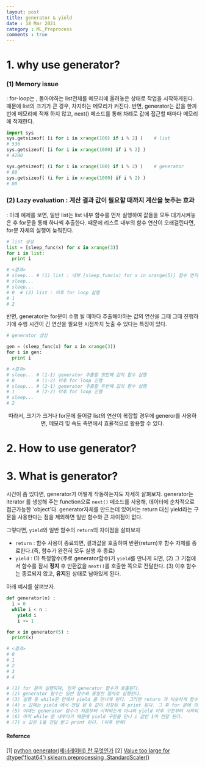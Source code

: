 ```yaml
---
layout: post
title: generator & yield
date : 18 Mar 2021
category : ML_Preprocess
comments : true
---
```

# 1. why use generator?
### (1) Memory issue
: for-loop는 , 돌아야하는 list전체를 메모리에 올려놓은 상태로 작업을 시작하게된다. 때문에 list의 크기가 큰 경우, 차지하는 메모리가 커진다.
 반면, generator는 값을 한꺼번에 메모리에 적재 하지 않고, next() 메소드를 통해 차례로 값에 접근할 때마다 메모리에 적재한다.

```python
import sys
sys.getsizeof( [i for i in xrange(100) if i % 2] )    # list
# 536
sys.getsizeof( [i for i in xrange(1000) if i % 2] )
# 4280

sys.getsizeof( (i for i in xrange(100) if i % 2) )    # generator
# 80
sys.getsizeof( (i for i in xrange(1000) if i % 2) )
# 80
```

### (2) Lazy evaluation : 계산 결과 값이 필요할 때까지 계산을 늦추는 효과
: 아래 예제를 보면, 일반 list는 list 내부 함수를 먼저 실행하여 값들을 모두 대기시켜놓은 후 for문을 통해 하나씩 추출한다. 때문에 리스트 내부의 함수 연산이 오래걸린다면, for문 자체의 실행이 늦춰진다.
```python
# list 생성
list = [sleep_func(x) for x in xrange(3)]
for i in list:
  print i

# <결과>
# sleep... # (1) list : 내부 [sleep_func(x) for x in xrange(5)] 함수 먼저 실행
# sleep...
# sleep...
# 0  # (2) list : 이후 for loop 실행
# 1
# 2
```
반면, generator는 for문이 수행 될 때마다 추출해야하는 값의 연산을 그때 그때 진행하기에 수행 시간이 긴 연산을 필요한 시점까지 늦출 수 있다는 특징이 있다.
```python
# generator 생성

gen = (sleep_func(x) for x in xrange(3))
for i in gen:
  print i

# <결과>
# sleep... # (1-1) generator 추출할 첫번째 값의 함수 실행
# 0        # (1-2) 이후 for loop 진행
# sleep... # (2-1) generator 추출할 두번째 값의 함수 실행
# 1        # (2-2) 이후 for loop 진행
# sleep...
# 2
```
<center>
따라서, 크기가 크거나 for문에 들어갈 list의 연산이 복잡할 경우에 generor를 사용하면, 메모리 및 속도 측면에서 효율적으로 활용할 수 있다. </center>


# 2. How to use generator?




# 3. What is generator?
시간이 좀 있다면, generator가 어떻게 작동하는지도 자세히 살펴보자.
generator는 iterator 를 생성해 주는 function으로 `next()` 메소드를 사용해, 데이터에 순차적으로 접근가능한 'object'다. generator자체를 만드는데 있어서는 return 대신 yield라는 구문을 사용한다는 점을 제외하면 일반 함수와 큰 차이점이 없다.

그렇다면, `yield`와 일반 함수의 `return`의 차이점을 살펴보자
 - `return` : 함수 사용이 종료되면, 결과값을 호출하여 반환(return)후 함수 자체를 종료한다.(즉, 함수가 완전히 모두 실행 후 종료)
 - `yield` :
  (1) 특정함수(주로 generator함수)가 `yield`를 만나게 되면,
  (2) 그 기점에서 함수를 잠시 <strong>정지</strong> 후 반환값을 `next()`를 호출한 쪽으로 전달한다.
  (3) 이후 함수는 종료되지 않고, <strong>유지</strong>된 상태로 남아있게 된다.

아래 예시를 살펴보자.
```python
def generator(n) :
  i = 0
  while i < n :
    yield i
    i += 1

for x in generator(5) :
  print(x)

# <결과>
# 0
# 1
# 2
# 3
# 4

# (1) for 문이 실행되며, 먼저 generator 함수가 호출된다.
# (2) generator 함수는 일반 함수와 동일한 절차로 실행된다.
# (3) 실행 중 while문 안에서 yield 를 만나게 된다. 그러면 return 과 비슷하게 함수를 호출했던 구문으로 반환하게 된다. 여기서는 첫번재 i 값인 0 을 반환하게 된다. 하지만 반환 하였다고 generator 함수가 종료되는 것이 아니라 그대로 유지한 상태이다.
# (4) x 값에는 yield 에서 전달 된 0 값이 저장된 후 print 된다. 그 후 for 문에 의해 다시 generator 함수가 호출된다.
# (5) 이때는 generator 함수가 처음부터 시작되는게 아니라 yield 이후 구문부터 시작되게 된다. 따라서 i += 1 구문이 실행되고 i 값은 1로 증가한다.
# (6) 아직 while 문 내부이기 때문에 yield 구문을 만나 i 값인 1이 전달 된다.
# (7) x 값은 1을 전달 받고 print 된다. (이후 반복)
```











#### Refernce
[1] [python generator(제너레이터) 란 무엇인가](https://bluese05.tistory.com/56)
[2] [Value too large for dtype('float64') sklearn.preprocessing .StandardScaler()](https://stackoverflow.com/questions/45886312/value-too-large-for-dtypefloat64-sklearn-preprocessing-standardscaler)
